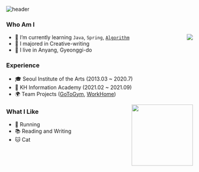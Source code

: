 ![header](https://capsule-render.vercel.app/api?type=slice&color=auto&height=200&section=header&text=Ji%20Chang-jin&fontSize=70&fontColor=#000000)
### Who Am I
<img align='right' src="http://mazassumnida.wtf/api/v2/generate_badge?boj=jchj108">

- 🌱 I’m currently learning ```Java```, ```Spring```, [```Algorithm```](https://github.com/jchj108/Solving)
- 🥇 I majored in Creative-writing
- 🚅 I live in Anyang, Gyeonggi-do

### Experience
- 🎓 Seoul Institute of the Arts (2013.03 ~ 2020.7)
- 💊 KH Information Academy (2021.02 ~ 2021.09)
- 🌍 Team Projects ([GoToGym](https://github.com/jchj108/Semi-project), [WorkHome](https://github.com/jchj108/Final-project))

<img align='right' src="https://github-readme-stats.vercel.app/api?username=jchj108" height="165">

### What I Like
- 🏃 Running
- 📚 Reading and Writing
- 🐱 Cat

 

<!--
**jchj108/jchj108** is a ✨ _special_ ✨ repository because its `README.md` (this file) appears on your GitHub profile.



Here are some ideas to get you started:


-->
